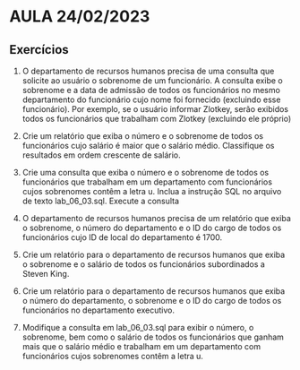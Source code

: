 # AULA 24/02/2023

## Exercícios
1. O departamento de recursos humanos precisa de uma consulta que solicite ao
usuário o sobrenome de um funcionário. A consulta exibe o sobrenome e a data
de admissão de todos os funcionários no mesmo departamento do funcionário
cujo nome foi fornecido (excluindo esse funcionário). Por exemplo, se o usuário
informar Zlotkey, serão exibidos todos os funcionários que trabalham com
Zlotkey (excluindo ele próprio)

2. Crie um relatório que exiba o número e o sobrenome de todos os funcionários
cujo salário é maior que o salário médio. Classifique os resultados em ordem
crescente de salário.    

3. Crie uma consulta que exiba o número e o sobrenome de todos os funcionários
que trabalham em um departamento com funcionários cujos sobrenomes
contêm a letra u. Inclua a instrução SQL no arquivo de texto lab_06_03.sql.
Execute a consulta

4. O departamento de recursos humanos precisa de um relatório que exiba o
sobrenome, o número do departamento e o ID do cargo de todos os funcionários
cujo ID de local do departamento é 1700.

5. Crie um relatório para o departamento de recursos humanos que exiba o
sobrenome e o salário de todos os funcionários subordinados a Steven King.

6. Crie um relatório para o departamento de recursos humanos que exiba o número
do departamento, o sobrenome e o ID do cargo de todos os funcionários no
departamento executivo.

7. Modifique a consulta em lab_06_03.sql para exibir o número, o sobrenome,
bem como o salário de todos os funcionários que ganham mais que o salário
médio e trabalham em um departamento com funcionários cujos sobrenomes
contêm a letra u.
                        




